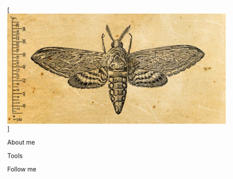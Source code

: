 [![Header](https://github.com/DmytroMarkulych/DmytroMarkulych/blob/main/assets/Heading.png)]

About me

Tools

Follow me
